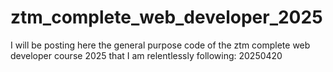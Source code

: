 # ztm_complete_web_developer_2025
I will be posting here the general purpose code of the ztm complete web developer course 2025 that I am relentlessly following:
20250420
